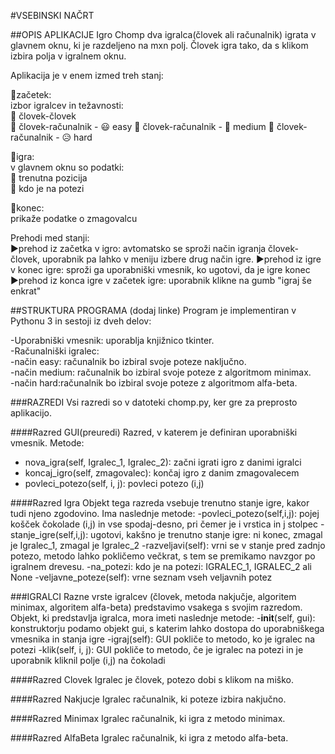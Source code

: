 #VSEBINSKI NAČRT

##OPIS APLIKACIJE
Igro Chomp dva igralca(človek ali računalnik) igrata v glavnem oknu, ki je razdeljeno na mxn polj.
Človek igra tako, da s klikom izbira polja v igralnem oknu.

Aplikacija je v enem izmed treh stanj:  

  🍫začetek:  
  izbor igralcev in težavnosti:  
    👥 človek-človek  
    👤 človek-računalnik - 😃 easy 
    👤 človek-računalnik - 🤔 medium
    👤 človek-računalnik - 😥 hard
  
  🍫igra:  
  v glavnem oknu so podatki:  
  🎲 trenutna pozicija  
  🎲 kdo je na potezi 
    
  🍫konec:  
  prikaže podatke o zmagovalcu  

Prehodi med stanji:  
▶︎prehod iz začetka v igro: avtomatsko se sproži način igranja človek-človek, uporabnik pa lahko v meniju izbere drug način igre.
▶︎prehod iz igre v konec igre: sproži ga uporabniški vmesnik, ko ugotovi, da je igre konec
▶︎prehod iz konca igre v začetek igre: uporabnik klikne na gumb "igraj še enkrat"

##STRUKTURA PROGRAMA (dodaj linke)
Program je implementiran v Pythonu 3 in sestoji iz dveh delov:  

-Uporabniški vmesnik: uporablja knjižnico tkinter.  
-Računalniški igralec:   
  -način easy: računalnik bo izbiral svoje poteze naključno.  
  -način medium: računalnik bo izbiral svoje poteze z algoritmom minimax.   
  -način hard:računalnik bo izbiral svoje poteze z algoritmom alfa-beta.  

###RAZREDI
Vsi razredi so v datoteki chomp.py, ker gre za preprosto aplikacijo.

####Razred GUI(preuredi)
Razred, v katerem je definiran uporabniški vmesnik. Metode:
- nova_igra(self, Igralec_1, Igralec_2): začni igrati igro z danimi igralci
- koncaj_igro(self, zmagovalec): končaj igro z danim zmagovalecem
- povleci_potezo(self, i, j): povleci potezo (i,j)

####Razred Igra
Objekt tega razreda vsebuje trenutno stanje igre, kakor tudi njeno zgodovino. Ima naslednje metode:
-povleci_potezo(self,i,j): pojej košček čokolade (i,j) in vse spodaj-desno, pri čemer je i vrstica  in j stolpec
-stanje_igre(self,i,j): ugotovi, kakšno je trenutno stanje igre: ni konec, zmagal je Igralec_1, zmagal je Igralec_2
-razveljavi(self): vrni se v stanje pred zadnjo potezo, metodo lahko pokličemo večkrat, s tem se premikamo navzgor po igralnem drevesu.
-na_potezi: kdo je na potezi: IGRALEC_1, IGRALEC_2 ali None
-veljavne_poteze(self): vrne seznam vseh veljavnih potez

###IGRALCI
Razne vrste igralcev (človek, metoda nakjučje, algoritem minimax, algoritem alfa-beta) predstavimo vsakega s svojim razredom. Objekt, ki predstavlja igralca, mora imeti naslednje metode:
-__init__(self, gui): konstruktorju podamo objekt gui, s katerim lahko dostopa do uporabniškega vmesnika in stanja igre
-igraj(self): GUI pokliče to metodo, ko je igralec na potezi
-klik(self, i, j): GUI pokliče to metodo, če je igralec na potezi in je uporabnik kliknil polje (i,j) na čokoladi

####Razred Clovek
Igralec je človek, potezo dobi s klikom na miško.

####Razred Nakjucje
Igralec računalnik, ki poteze izbira nakjučno.

####Razred Minimax
Igralec računalnik, ki igra z metodo minimax.

####Razred AlfaBeta
Igralec računalnik, ki igra z metodo alfa-beta.

